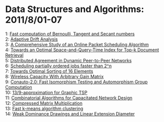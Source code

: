 # Data Structures and Algorithms: 2011/8/01-07  
1: [Fast computation of Bernoulli, Tangent and Secant numbers](https://doi.org/10.48550/arXiv.1108.0286)  
2: [Adaptive Drift Analysis](https://doi.org/10.48550/arXiv.1108.0295)  
3: [A Comprehensive Study of an Online Packet Scheduling Algorithm](https://doi.org/10.48550/arXiv.1108.0388)  
4: [Towards an Optimal Space-and-Query-Time Index for Top-k Document  Retrieval](https://doi.org/10.48550/arXiv.1108.0554)  
5: [Distributed Agreement in Dynamic Peer-to-Peer Networks](https://doi.org/10.48550/arXiv.1108.0809)  
6: [Scheduling partially ordered jobs faster than 2^n](https://doi.org/10.48550/arXiv.1108.0810)  
7: [Towards Optimal Sorting of 16 Elements](https://doi.org/10.48550/arXiv.1108.0866)  
8: [Wireless Capacity With Arbitrary Gain Matrix](https://doi.org/10.48550/arXiv.1108.1055)  
9: [Conauto-2.0: Fast Isomorphism Testing and Automorphism Group Computation](https://doi.org/10.48550/arXiv.1108.1060)  
10: [13/9-approximation for Graphic TSP](https://doi.org/10.48550/arXiv.1108.1130)  
11: [Combinatorial Algorithms for Capacitated Network Design](https://doi.org/10.48550/arXiv.1108.1176)  
12: [Compressed Matrix Multiplication](https://doi.org/10.48550/arXiv.1108.1320)  
13: [Fast k-means algorithm clustering](https://doi.org/10.48550/arXiv.1108.1351)  
14: [Weak Dominance Drawings and Linear Extension Diameter](https://doi.org/10.48550/arXiv.1108.1439)  